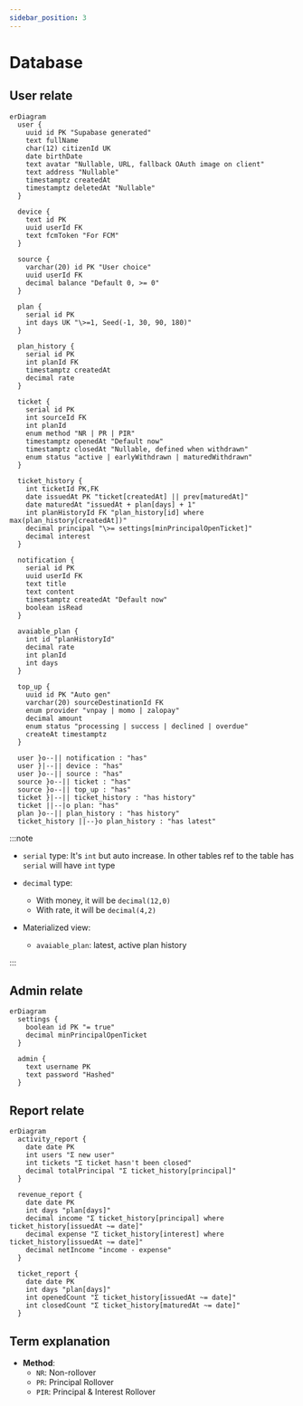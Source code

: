 ```yaml
---
sidebar_position: 3
---
```


# Database

## User relate

```mermaid
erDiagram
  user {
    uuid id PK "Supabase generated"
    text fullName
    char(12) citizenId UK
    date birthDate
    text avatar "Nullable, URL, fallback OAuth image on client"
    text address "Nullable"
    timestamptz createdAt
    timestamptz deletedAt "Nullable"
  }

  device {
    text id PK
    uuid userId FK
    text fcmToken "For FCM"
  }

  source {
    varchar(20) id PK "User choice"
    uuid userId FK
    decimal balance "Default 0, >= 0"
  }

  plan {
    serial id PK
    int days UK "\>=1, Seed(-1, 30, 90, 180)"
  }

  plan_history {
    serial id PK
    int planId FK
    timestamptz createdAt
    decimal rate
  }

  ticket {
    serial id PK
    int sourceId FK
    int planId
    enum method "NR | PR | PIR"
    timestamptz openedAt "Default now"
    timestamptz closedAt "Nullable, defined when withdrawn"
    enum status "active | earlyWithdrawn | maturedWithdrawn"
  }

  ticket_history {
    int ticketId PK,FK
    date issuedAt PK "ticket[createdAt] || prev[maturedAt]"
    date maturedAt "issuedAt + plan[days] + 1"
    int planHistoryId FK "plan_history[id] where max(plan_history[createdAt])"
    decimal principal "\>= settings[minPrincipalOpenTicket]"
    decimal interest
  }

  notification {
    serial id PK
    uuid userId FK
    text title
    text content
    timestamptz createdAt "Default now"
    boolean isRead
  }

  avaiable_plan {
    int id "planHistoryId"
    decimal rate
    int planId
    int days
  }

  top_up {
    uuid id PK "Auto gen"
    varchar(20) sourceDestinationId FK
    enum provider "vnpay | momo | zalopay"
    decimal amount
    enum status "processing | success | declined | overdue"
    createAt timestamptz
  }

  user }o--|| notification : "has"
  user }|--|| device : "has"
  user }o--|| source : "has"
  source }o--|| ticket : "has"
  source }o--|| top_up : "has"
  ticket }|--|| ticket_history : "has history"
  ticket ||--|o plan: "has"
  plan }o--|| plan_history : "has history"
  ticket_history ||--}o plan_history : "has latest"
```

:::note

- `serial` type: It's `int` but auto increase. In other tables ref to the table has `serial` will have `int` type
- `decimal` type:

  - With money, it will be `decimal(12,0)`
  - With rate, it will be `decimal(4,2)`

- Materialized view:

  - `avaiable_plan`: latest, active plan history

:::

## Admin relate

```mermaid
erDiagram
  settings {
    boolean id PK "= true"
    decimal minPrincipalOpenTicket
  }

  admin {
    text username PK
    text password "Hashed"
  }
```

## Report relate

```mermaid
erDiagram
  activity_report {
    date date PK
    int users "Σ new user"
    int tickets "Σ ticket hasn't been closed"
    decimal totalPrincipal "Σ ticket_history[principal]"
  }

  revenue_report {
    date date PK
    int days "plan[days]"
    decimal income "Σ ticket_history[principal] where ticket_history[issuedAt ~= date]"
    decimal expense "Σ ticket_history[interest] where ticket_history[issuedAt ~= date]"
    decimal netIncome "income - expense"
  }

  ticket_report {
    date date PK
    int days "plan[days]"
    int openedCount "Σ ticket_history[issuedAt ~= date]"
    int closedCount "Σ ticket_history[maturedAt ~= date]"
  }
```

## Term explanation

- **Method**:
  - `NR`: Non-rollover
  - `PR`: Principal Rollover
  - `PIR`: Principal & Interest Rollover
